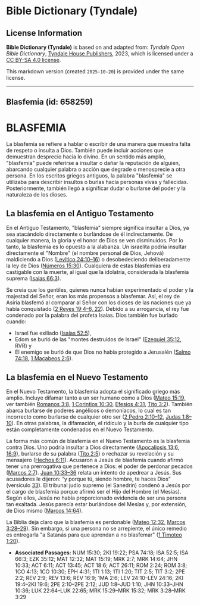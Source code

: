 # Bible Dictionary (Tyndale)

## License Information

**Bible Dictionary (Tyndale)** is based on and adapted from: _Tyndale Open Bible Dictionary_, [Tyndale House Publishers](https://tyndaleopenresources.com/), 2023, which is licensed under a [CC BY-SA 4.0 license](https://creativecommons.org/licenses/by-sa/4.0/legalcode.en).

This markdown version (created `2025-10-20`) is provided under the same license.



--------------------------------

## Blasfemia (id: 658259)

BLASFEMIA
=========

La blasfemia se refiere a hablar o escribir de una manera que muestra falta de respeto o insulta a Dios. También puede incluir acciones que demuestran desprecio hacia lo divino. En un sentido más amplio, "blasfemia" puede referirse a insultar o dañar la reputación de alguien, abarcando cualquier palabra o acción que degrade o menosprecie a otra persona. En los escritos griegos antiguos, la palabra "blasfemia" se utilizaba para describir insultos o burlas hacia personas vivas y fallecidas. Posteriormente, también llegó a significar dudar o burlarse del poder y la naturaleza de los dioses.

La blasfemia en el Antiguo Testamento
-------------------------------------

En el Antiguo Testamento, "blasfemia" siempre significa insultar a Dios, ya sea atacándolo directamente o burlándose de él indirectamente. De cualquier manera, la gloria y el honor de Dios se ven disminuidos. Por lo tanto, la blasfemia es lo opuesto a la alabanza. Un israelita podría insultar directamente el "Nombre" (el nombre personal de Dios, Jehová) maldiciendo a Dios ([Levítico 24:10–16](https://ref.ly/Lev24:10-Lev24:16)) o desobedeciendo deliberadamente la ley de Dios ([Números 15:30](https://ref.ly/Num15:30)). Cualquiera de estas blasfemias era castigable con la muerte, al igual que la idolatría, considerada la blasfemia suprema ([Isaías 66:3](https://ref.ly/Isa66:3)).

Se creía que los gentiles, quienes nunca habían experimentado el poder y la majestad del Señor, eran los más propensos a blasfemar. Así, el rey de Asiria blasfemó al comparar al Señor con los dioses de las naciones que ya había conquistado ([2 Reyes 19:4–6, 22](https://ref.ly/2Kgs19:4-2Kgs19:6,2Kgs19:22)). Debido a su arrogancia, el rey fue condenado por la palabra del profeta Isaías. Dios también fue burlado cuando:

* Israel fue exiliado ([Isaías 52:5](https://ref.ly/Isa52:5)),
* Edom se burló de las "montes destruidos de Israel" ([Ezequiel 35:12](https://ref.ly/Ezek35:12), RVR) y
* El enemigo se burló de que Dios no había protegido a Jerusalén ([Salmo 74:18,](https://ref.ly/Ps74:18) [1 Macabeos 2:6](https://ref.ly/1Macc2:6)).

La blasfemia en el Nuevo Testamento
-----------------------------------

En el Nuevo Testamento, la blasfemia adopta el significado griego más amplio. Incluye difamar tanto a un ser humano como a Dios ([Mateo 15:19,](https://ref.ly/Matt15:19) ver también [Romanos 3:8,](https://ref.ly/Rom3:8) [1 Corintios 10:30,](https://ref.ly/1Cor10:30) [Efesios 4:31,](https://ref.ly/Eph4:31) [Tito 3:2](https://ref.ly/Titus3:2)). También abarca burlarse de poderes angélicos o demoníacos, lo cual es tan incorrecto como burlarse de cualquier otro ser ([2 Pedro 2:10–12](https://ref.ly/2Pet2:10-2Pet2:12), [Judas 1:8–10](https://ref.ly/Jude1:8-Jude1:10)). En otras palabras, la difamación, el ridículo y la burla de cualquier tipo están completamente condenados en el Nuevo Testamento.

La forma más común de blasfemia en el Nuevo Testamento es la blasfemia contra Dios. Uno podría insultar a Dios directamente ([Apocalipsis 13:6,](https://ref.ly/Rev13:6) [16:9](https://ref.ly/Rev16:9)), burlarse de su palabra ([Tito 2:5](https://ref.ly/Titus2:5)) o rechazar su revelación y su mensajero ([Hechos 6:11](https://ref.ly/Acts6:11)). Acusaron a Jesús de blasfemia cuando afirmó tener una prerrogativa que pertenece a Dios: el poder de perdonar pecados ([Marcos 2:7](https://ref.ly/Mark2:7)). [Juan 10:33–36](https://ref.ly/John10:33-John10:36) relata un intento de apedrear a Jesús. Sus acusadores le dijeron: “y porque tú, siendo hombre, te haces Dios” (versículo [33](https://ref.ly/John10:33)). El tribunal judío supremo (el Sanedrín) condenó a Jesús por el cargo de blasfemia porque afirmó ser el Hijo del Hombre (el Mesías). Según ellos, Jesús no había proporcionado evidencia de ser una persona tan exaltada. Jesús parecía estar burlándose del Mesías y, por extensión, de Dios mismo ([Marcos 14:64](https://ref.ly/Mark14:64)).

La Biblia deja claro que la blasfemia es perdonable ([Mateo 12:32,](https://ref.ly/Matt12:32) [Marcos 3:28–29](https://ref.ly/Mark3:28-Mark3:29)). Sin embargo, si una persona no se arrepiente, el único remedio es entregarla "a Satanás para que aprendan a no blasfemar" ([1 Timoteo 1:20](https://ref.ly/1Tim1:20)).

* **Associated Passages:** NUM 15:30; 2KI 19:22; PSA 74:18; ISA 52:5; ISA 66:3; EZK 35:12; MAT 12:32; MAT 15:19; MRK 2:7; MRK 14:64; JHN 10:33; ACT 6:11; ACT 13:45; ACT 18:6; ACT 26:11; ROM 2:24; ROM 3:8; 1CO 4:13; 1CO 10:30; EPH 4:31; 1TI 1:13; 1TI 1:20; TIT 2:5; TIT 3:2; 2PE 2:2; REV 2:9; REV 13:6; REV 16:9; 1MA 2:6; LEV 24:10–LEV 24:16; 2KI 19:4–2KI 19:6; 2PE 2:10–2PE 2:12; JUD 1:8–JUD 1:10; JHN 10:33–JHN 10:36; LUK 22:64–LUK 22:65; MRK 15:29–MRK 15:32; MRK 3:28–MRK 3:29

